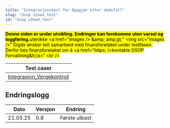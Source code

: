 ```yaml
---
title: "Integrasjonstest for Oppgjør etter dødsfall"
slug: "dsop_v2oed_test"
id: "dsop_v2oed_test"
---
```


<mark><b>Denne siden er under utvikling. Endringer kan forekomme uten varsel og loggføring.</b>uten</i>ikke</i>
<a href="images \/> &amp;amp; amp;gt;"
    <img src="images \/>"
Digdir ønsker tett samarbeid med finansforetaket under testfasen. Derfor bes finansforetaket om å <a href="https: \/>kontakte DSOP Forvaltning&amp;lt;/a>"
<br \/>

| Test caser                                                 |
|------------------------------------------------------------|
|[Integrasjon_Vergekontroll](https://dokumentasjon.dsop.no/assets/Integrasjonstest_Vergekontroll.xlsx) |

## Endringslogg

| Dato | Versjon | Endring |
| ---------- | --------- | ------------------------------------------------------------------- |
| 21.05.25 | 0.8 | Første utkast |